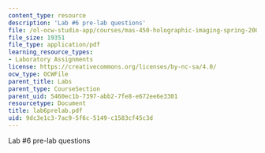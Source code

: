 ```yaml
---
content_type: resource
description: 'Lab #6 pre-lab questions'
file: /ol-ocw-studio-app/courses/mas-450-holographic-imaging-spring-2003/9dc3e1c37ac95f6c5149c1583cf45c3d_lab6prelab.pdf
file_size: 19351
file_type: application/pdf
learning_resource_types:
- Laboratory Assignments
license: https://creativecommons.org/licenses/by-nc-sa/4.0/
ocw_type: OCWFile
parent_title: Labs
parent_type: CourseSection
parent_uid: 5460ec1b-7397-abb2-7fe8-e672ee6e3301
resourcetype: Document
title: lab6prelab.pdf
uid: 9dc3e1c3-7ac9-5f6c-5149-c1583cf45c3d
---
```

Lab #6 pre-lab questions